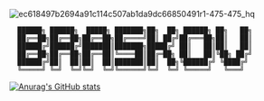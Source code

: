 ![ec618497b2694a91c114c507ab1da9dc66850491r1-475-475_hq](https://user-images.githubusercontent.com/79657238/111779264-36d0a180-88b6-11eb-9772-4a4fa4db1f71.gif)


      ██████╗ ██████╗  █████╗ ███████╗██╗  ██╗ ██████╗ ██╗   ██╗
      ██╔══██╗██╔══██╗██╔══██╗██╔════╝██║ ██╔╝██╔═══██╗██║   ██║
      ██████╔╝██████╔╝███████║███████╗█████╔╝ ██║   ██║██║   ██║
      ██╔══██╗██╔══██╗██╔══██║╚════██║██╔═██╗ ██║   ██║╚██╗ ██╔╝
      ██████╔╝██║  ██║██║  ██║███████║██║  ██╗╚██████╔╝ ╚████╔╝ 
      ╚═════╝ ╚═╝  ╚═╝╚═╝  ╚═╝╚══════╝╚═╝  ╚═╝ ╚═════╝   ╚═══╝  
                                                          
[![Anurag's GitHub stats](https://github-readme-stats.vercel.app/api?not-bsk=anuraghazra)](https://github.com/anuraghazra/github-readme-stats)
